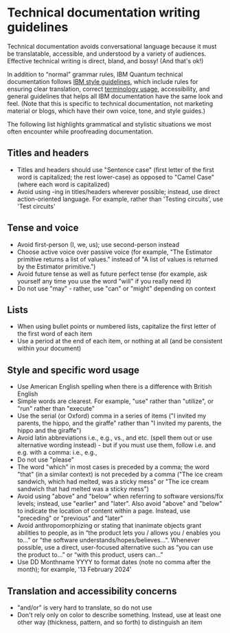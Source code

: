 # Technical documentation writing guidelines

Technical documentation avoids conversational language because it must be translatable, accessible, and understood by a variety of audiences. Effective technical writing is direct, bland, and bossy! (And that's ok!)

In addition to “normal” grammar rules, IBM Quantum technical documentation follows [IBM style guidelines](https://ibmdocs-test.dcs.ibm.com/docs/en/ibm-style), which include rules for ensuring clear translation, correct [terminology usage](https://w3.terminology.g11n.ibm.com/standards/terminology/), accessibility, and general guidelines that helps all IBM documentation have the same look and feel. (Note that this is specific to technical documentation, not marketing material or blogs, which have their own voice, tone, and style guides.)

The following list highlights grammatical and stylistic situations we most often encounter while proofreading documentation.

## Titles and headers

- Titles and headers should use "Sentence case" (first letter of the first word is capitalized; the rest lower-case) as opposed to "Camel Case" (where each word is capitalized)
- Avoid using -ing in titles/headers wherever possible; instead, use direct action-oriented language. For example, rather than 'Testing circuits', use 'Test circuits'

## Tense and voice

- Avoid first-person (I, we, us); use second-person instead
- Choose active voice over passive voice (for example, "The Estimator primitive returns a list of values." instead of "A list of values is returned by the Estimator primitive.")
- Avoid future tense as well as future perfect tense (for example, ask yourself any time you use the word "will" if you really need it)
- Do not use "may" - rather, use "can" or "might" depending on context

## Lists

- When using bullet points or numbered lists, capitalize the first letter of the first word of each item
- Use a period at the end of each item, or nothing at all (and be consistent within your document)

## Style and specific word usage

- Use American English spelling when there is a difference with British English
- Simple words are clearest. For example, "use" rather than "utilize", or "run" rather than "execute"
- Use the serial (or Oxford) comma in a series of items ("I invited my parents, the hippo, and the giraffe" rather than "I invited my parents, the hippo and the giraffe")
- Avoid latin abbreviations i.e., e.g., vs., and etc. (spell them out or use alternative wording instead) - but if you must use them, follow i.e. and e.g. with a comma: i.e., e.g.,
- Do not use "please"
- The word "which" in most cases is preceded by a comma; the word "that" (in a similar context) is not preceded by a comma ("The ice cream sandwich, which had melted, was a sticky mess" or "The ice cream sandwich that had melted was a sticky mess")
- Avoid using "above" and "below" when referring to software versions/fix levels; instead, use "earlier" and "later". Also avoid "above" and "below" to indicate the location of content within a page. Instead, use "preceding" or "previous" and "later"
- Avoid anthropomorphizing or stating that inanimate objects grant abilities to people, as in “the product lets you / allows you / enables you to…” or "the software understands/hopes/believes...". Whenever possible, use a direct, user-focused alternative such as “you can use the product to…” or “with this product, users can…”
- Use DD Monthname YYYY to format dates (note no comma after the month); for example, '13 February 2024'

## Translation and accessibility concerns

- "and/or" is very hard to translate, so do not use
- Don't rely only on color to describe something. Instead, use at least one other way (thickness, pattern, and so forth) to distinguish an item

